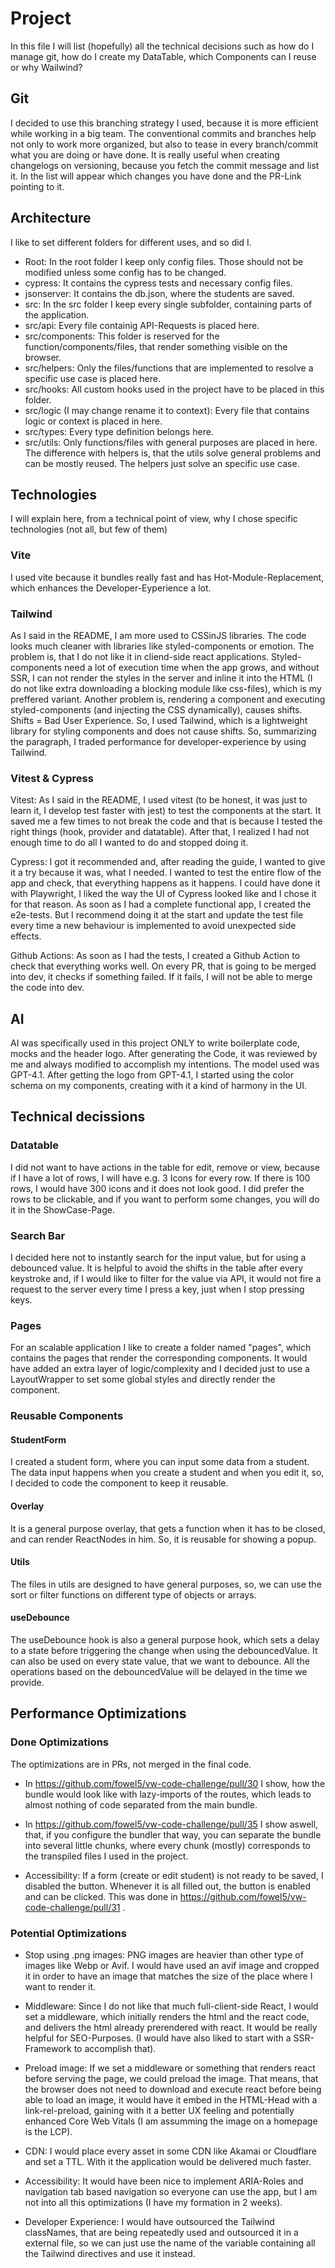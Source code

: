 # Project

In this file I will list (hopefully) all the technical decisions such as how do I manage git, how do I create my DataTable, which Components can I reuse or why Wailwind?

## Git

I decided to use this branching strategy I used, because it is more efficient while working in a big team. The conventional commits and branches help not only to work more organized, but also to tease in every branch/commit what you are doing or have done. It is really useful when creating changelogs on versioning, because you fetch the commit message and list it. In the list will appear which changes you have done and the PR-Link pointing to it.

## Architecture

I like to set different folders for different uses, and so did I.

- Root: In the root folder I keep only config files. Those should not be modified unless some config has to be changed.
- cypress: It contains the cypress tests and necessary config files.
- jsonserver: It contains the db.json, where the students are saved.
- src: In the src folder I keep every single subfolder, containing parts of the application.
- src/api: Every file containig API-Requests is placed here.
- src/components: This folder is reserved for the function/components/files, that render something visible on the browser.
- src/helpers: Only the files/functions that are implemented to resolve a specific use case is placed here.
- src/hooks: All custom hooks used in the project have to be placed in this folder.
- src/logic (I may change rename it to context): Every file that contains logic or context is placed in here.
- src/types: Every type definition belongs here.
- src/utils: Only functions/files with general purposes are placed in here. The difference with helpers is, that the utils solve general problems and can be mostly reused. The helpers just solve an specific use case.

## Technologies

I will explain here, from a technical point of view, why I chose specific technologies (not all, but few of them)

### Vite

I used vite because it bundles really fast and has Hot-Module-Replacement, which enhances the Developer-Eyperience a lot.

### Tailwind

As I said in the README, I am more used to CSSinJS libraries. The code looks much cleaner with libraries like styled-components or emotion. The problem is, that I do not like it in cliend-side react applications. Styled-components need a lot of execution time when the app grows, and without SSR, I can not render the styles in the server and inline it into the HTML (I do not like extra downloading a blocking module like css-files), which is my preffered variant. Another problem is, rendering a component and executing styled-components (and injecting the CSS dynamically), causes shifts. Shifts = Bad User Experience. So, I used Tailwind, which is a lightweight library for styling components and does not cause shifts. So, summarizing the paragraph, I traded performance for developer-experience by using Tailwind.

### Vitest & Cypress

Vitest: As I said in the README, I used vitest (to be honest, it was just to learn it, I develop test faster with jest) to test the components at the start. It saved me a few times to not break the code and that is because I tested the right things (hook, provider and datatable). After that, I realized I had not enough time to do all I wanted to do and stopped doing it.

Cypress: I got it recommended and, after reading the guide, I wanted to give it a try because it was, what I needed. I wanted to test the entire flow of the app and check, that everything happens as it happens. I could have done it with Playwright, I liked the way the UI of Cypress looked like and I chose it for that reason. As soon as I had a complete functional app, I created the e2e-tests. But I recommend doing it at the start and update the test file every time a new behaviour is implemented to avoid unexpected side effects.

Github Actions: As soon as I had the tests, I created a Github Action to check that everything works well. On every PR, that is going to be merged into dev, it checks if something failed. If it fails, I will not be able to merge the code into dev.

## AI

AI was specifically used in this project ONLY to write boilerplate code, mocks and the header logo. After generating the Code, it was reviewed by me and always modified to accomplish my intentions. The model used was GPT-4.1. After getting the logo from GPT-4.1, I started using the color schema on my components, creating with it a kind of harmony in the UI.

## Technical decissions

### Datatable

I did not want to have actions in the table for edit, remove or view, because if I have a lot of rows, I will have e.g. 3 Icons for every row. If there is 100 rows, I would have 300 icons and it does not look good. I did prefer the rows to be clickable, and if you want to perform some changes, you will do it in the ShowCase-Page.

### Search Bar

I decided here not to instantly search for the input value, but for using a debounced value. It is helpful to avoid the shifts in the table after every keystroke and, if I would like to filter for the value via API, it would not fire a request to the server every time I press a key, just when I stop pressing keys.

### Pages

For an scalable application I like to create a folder named "pages", which contains the pages that render the corresponding components. It would have added an extra layer of logic/complexity and I decided just to use a LayoutWrapper to set some global styles and directly render the component.

### Reusable Components

#### StudentForm

I created a student form, where you can input some data from a student. The data input happens when you create a student and when you edit it, so, I decided to code the component to keep it reusable.

#### Overlay

It is a general purpose overlay, that gets a function when it has to be closed, and can render ReactNodes in him. So, it is reusable for showing a popup.

#### Utils

The files in utils are designed to have general purposes, so, we can use the sort or filter functions on different type of objects or arrays.

#### useDebounce

The useDebounce hook is also a general purpose hook, which sets a delay to a state before triggering the change when using the debouncedValue. It can also be used on every state value, that we want to debounce. All the operations based on the debouncedValue will be delayed in the time we provide.

## Performance Optimizations

### Done Optimizations

The optimizations are in PRs, not merged in the final code.

- In https://github.com/fowel5/vw-code-challenge/pull/30 I show, how the bundle would look like with lazy-imports of the routes, which leads to almost nothing of code separated from the main bundle.

- In https://github.com/fowel5/vw-code-challenge/pull/35 I show aswell, that, if you configure the bundler that way, you can separate the bundle into several little chunks, where every chunk (mostly) corresponds to the transpiled files I used in the project.

- Accessibility: If a form (create or edit student) is not ready to be saved, I disabled the button. Whenever it is all filled out, the button is enabled and can be clicked. This was done in https://github.com/fowel5/vw-code-challenge/pull/31 .

### Potential Optimizations

- Stop using .png images: PNG images are heavier than other type of images like Webp or Avif. I would have used an avif image and cropped it in order to have an image that matches the size of the place where I want to render it.

- Middleware: Since I do not like that much full-client-side React, I would set a middleware, which initially renders the html and the react code, and delivers the html already prerendered with react. It would be really helpful for SEO-Purposes. (I would have also liked to start with a SSR-Framework to accomplish that).

- Preload image: If we set a middleware or something that renders react before serving the page, we could preload the image. That means, that the browser does not need to download and execute react before being able to load an image, it would have it embed in the HTML-Head with a link-rel-preload, gaining with it a better UX feeling and potentially enhanced Core Web Vitals (I am assumming the image on a homepage is the LCP).

- CDN: I would place every asset in some CDN like Akamai or Cloudflare and set a TTL. With it the application would be delivered much faster.

- Accessibility: It would have been nice to implement ARIA-Roles and navigation tab based navigation so everyone can use the app, but I am not into all this optimizations (I have my formation in 2 weeks).

- Developer Experience: I would have outsourced the Tailwind classNames, that are being repeatedly used and outsourced it in a external file, so we can just use the name of the variable containing all the Tailwind directives and use it instead.
